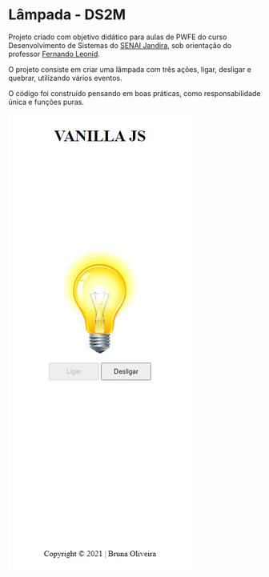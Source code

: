 # Lâmpada - DS2M

Projeto criado com objetivo didático para aulas de PWFE do curso Desenvolvimento de Sistemas do [SENAI Jandira](https://jandira.sp.senai.br/), sob orientação do professor [Fernando Leonid](https://github.com/fernandoLeonid).

O projeto consiste em criar uma lâmpada com três ações, ligar, desligar e quebrar, utilizando vários eventos.

O código foi construído pensando em boas práticas, como responsabilidade única e funções puras.

![](img/Capturar.PNG)


